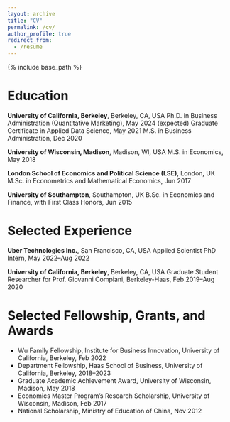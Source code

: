 ```yaml
---
layout: archive
title: "CV"
permalink: /cv/
author_profile: true
redirect_from:
  - /resume
---
```


{% include base_path %}

Education
======
**University of California, Berkeley**, Berkeley, CA, USA
Ph.D. in Business Administration (Quantitative Marketing), May 2024 (expected)
Graduate Certificate in Applied Data Science, May 2021
M.S. in Business Administration, Dec 2020

**University of Wisconsin, Madison**, Madison, WI, USA
M.S. in Economics, May 2018

**London School of Economics and Political Science (LSE)**, London, UK
M.Sc. in Econometrics and Mathematical Economics, Jun 2017

**University of Southampton**, Southampton, UK
B.Sc. in Economics and Finance, with First Class Honors, Jun 2015


Selected Experience
======
**Uber Technologies Inc.**, San Francisco, CA, USA
Applied Scientist PhD Intern, May 2022–Aug 2022	

**University of California, Berkeley**, Berkeley, CA, USA
Graduate Student Researcher for Prof. Giovanni Compiani, Berkeley-Haas, Feb 2019–Aug 2020
  
Selected Fellowship, Grants, and Awards
======
* Wu Family Fellowship, Institute for Business Innovation, University of California, Berkeley, Feb 2022
* Department Fellowship, Haas School of Business, University of California, Berkeley, 2018–2023
* Graduate Academic Achievement Award, University of Wisconsin, Madison, May 2018
* Economics Master Program’s Research Scholarship, University of Wisconsin, Madison, Feb 2017
* National Scholarship, Ministry of Education of China, Nov 2012 